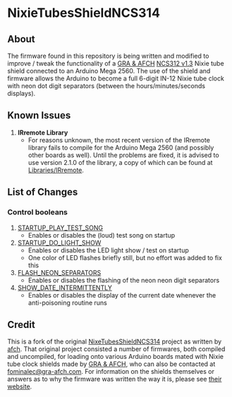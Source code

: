 # NixieTubesShieldNCS314

## About
The firmware found in this repository is being written and modified to improve / tweak the functionality of a [GRA & AFCH](http://gra-afch.com) [NCS312 v1.3](https://gra-afch.com/catalog/nixie-tubes-clocks/nixie-tubes-clock-arduino-shield-ncs312-for-xussr-in-12-nixie-tubes/) Nixie tube shield connected to an Arduino Mega 2560.  The use of the shield and firmware allows the Arduino to become a full 6-digit IN-12 Nixie tube clock with neon dot digit separators (between the hours/minutes/seconds displays).

## Known Issues
1. **IRremote Library**
	- For reasons unknown, the most recent version of the IRremote library fails to compile for the Arduino Mega 2560 (and possibly other boards as well).  Until the problems are fixed, it is advised to use version 2.1.0 of the library, a copy of which can be found at [Libraries/IRremote](Libraries/IRremote).

## List of Changes
### Control booleans
1. [STARTUP_PLAY_TEST_SONG](https://github.com/ckuzma/NixieTubesShieldNCS314/blob/master/Firmware/NixieClockShield_NCS314/NixieClockShield_NCS314.ino#L75)
	- Enables or disables the (loud) test song on startup
2. [STARTUP_DO_LIGHT_SHOW](https://github.com/ckuzma/NixieTubesShieldNCS314/blob/master/Firmware/NixieClockShield_NCS314/NixieClockShield_NCS314.ino#L76)
	- Enables or disables the LED light show / test on startup
	- One color of LED flashes briefly still, but no effort was added to fix this
3. [FLASH_NEON_SEPARATORS](https://github.com/ckuzma/NixieTubesShieldNCS314/blob/master/Firmware/NixieClockShield_NCS314/NixieClockShield_NCS314.ino#L77)
	- Enables or disables the flashing of the neon neon digit separators
4. [SHOW_DATE_INTERMITTENTLY](https://github.com/ckuzma/NixieTubesShieldNCS314/blob/master/Firmware/NixieClockShield_NCS314/NixieClockShield_NCS314.ino#L78)
	- Enables or disables the display of the current date whenever the anti-poisoning routine runs

## Credit
This is a fork of the original [NixeTubesShieldNCS314](https://github.com/afch/NixeTubesShieldNCS314) project as written by [afch](https://github.com/afch).  That original project consisted a number of firmwares, both compiled and uncompiled, for loading onto various Arduino boards mated with Nixie tube clock shields made by [GRA & AFCH](http://gra-afch.com), who can also be contacted at [fominalec@gra-afch.com](mailto:fominalec@gra-afch.com).  For information on the shields themselves or answers as to why the firmware was written the way it is, please see [their website](http://gra-afch.com).

